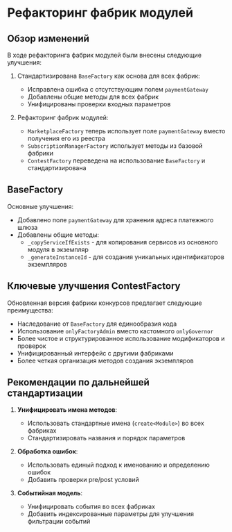 # Рефакторинг фабрик модулей

## Обзор изменений

В ходе рефакторинга фабрик модулей были внесены следующие улучшения:

1. Стандартизирована `BaseFactory` как основа для всех фабрик:
   - Исправлена ошибка с отсутствующим полем `paymentGateway`
   - Добавлены общие методы для всех фабрик
   - Унифицированы проверки входных параметров

2. Рефакторинг фабрик модулей:
   - `MarketplaceFactory` теперь использует поле `paymentGateway` вместо получения его из реестра
   - `SubscriptionManagerFactory` использует методы из базовой фабрики
   - `ContestFactory` переведена на использование `BaseFactory` и стандартизирована

## BaseFactory

Основные улучшения:

- Добавлено поле `paymentGateway` для хранения адреса платежного шлюза
- Добавлены общие методы:
  - `_copyServiceIfExists` - для копирования сервисов из основного модуля в экземпляр
  - `_generateInstanceId` - для создания уникальных идентификаторов экземпляров

## Ключевые улучшения ContestFactory

Обновленная версия фабрики конкурсов предлагает следующие преимущества:

- Наследование от `BaseFactory` для единообразия кода
- Использование `onlyFactoryAdmin` вместо кастомного `onlyGovernor`
- Более чистое и структурированное использование модификаторов и проверок
- Унифицированный интерфейс с другими фабриками
- Более четкая организация методов создания экземпляров

## Рекомендации по дальнейшей стандартизации

1. **Унифицировать имена методов**:
   - Использовать стандартные имена (`create<Module>`) во всех фабриках
   - Стандартизировать названия и порядок параметров

2. **Обработка ошибок**:
   - Использовать единый подход к именованию и определению ошибок
   - Добавить проверки pre/post условий

3. **Событийная модель**:
   - Унифицировать события во всех фабриках
   - Добавить индексированные параметры для улучшения фильтрации событий
